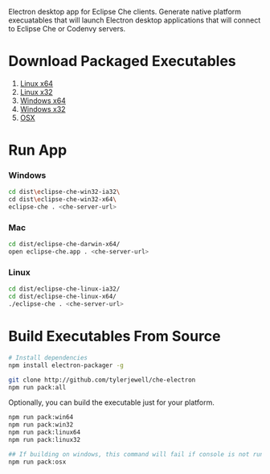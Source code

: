 Electron desktop app for Eclipse Che clients. Generate native platform execuatables that will launch Electron desktop applications that will connect to Eclipse Che or Codenvy servers.

# Download Packaged Executables
1. [Linux x64](https://github.com/TylerJewell/che-electron/releases/download/4.0.0-beta/eclipse-che-electron-linux64.zip)
2. [Linux x32](https://github.com/TylerJewell/che-electron/releases/download/4.0.0-beta/eclipse-che-electron-linux32.zip)
3. [Windows x64](https://github.com/TylerJewell/che-electron/releases/download/4.0.0-beta/eclipse-che-electron-win64.zip)
4. [Windows x32](https://github.com/TylerJewell/che-electron/releases/download/4.0.0-beta/eclipse-che-electron-win32.zip)
5. [OSX](https://github.com/TylerJewell/che-electron/releases/download/4.0.0-beta/eclipse-che-electron-osx.zip)

# Run App

### Windows
```sh
cd dist\eclipse-che-win32-ia32\
cd dist\eclipse-che-win32-x64\
eclipse-che . <che-server-url>
```

### Mac
```sh
cd dist/eclipse-che-darwin-x64/
open eclipse-che.app . <che-server-url>
```

### Linux
```sh
cd dist/eclipse-che-linux-ia32/
cd dist/eclipse-che-linux-x64/
./eclipse-che . <che-server-url>
```

# Build Executables From Source
```sh
# Install dependencies
npm install electron-packager -g

git clone http://github.com/tylerjewell/che-electron
npm run pack:all
```

Optionally, you can build the executable just for your platform.
```sh
npm run pack:win64
npm run pack:win32
npm run pack:linux64
npm run pack:linux32

## If building on windows, this command will fail if console is not run as administrator
npm run pack:osx
```
